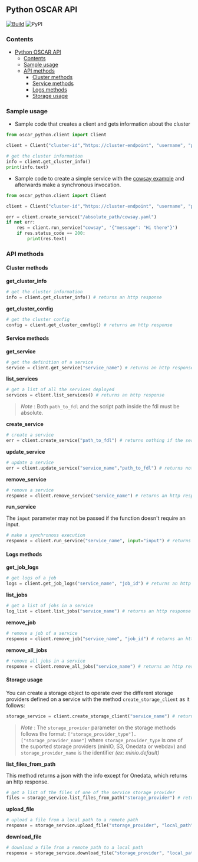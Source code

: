 ## Python OSCAR API

[![Build](https://github.com/grycap/oscar_python/actions/workflows/main.yaml/badge.svg)](https://github.com/grycap/oscar_python/actions/workflows/main.yaml)
![PyPI](https://img.shields.io/pypi/v/oscar_python)

### Contents
- [Python OSCAR API](#python-oscar-api)
  - [Contents](#contents)
  - [Sample usage](#sample-usage)
  - [API methods](#api-methods)
    - [Cluster methods](#cluster-methods)
    - [Service methods](#service-methods)
    - [Logs methods](#logs-methods)
    - [Storage usage](#storage-usage)

### Sample usage

- Sample code that creates a client and gets information about the cluster

``` python
from oscar_python.client import Client

client = Client("cluster-id","https://cluster-endpoint", "username", "password", True)

# get the cluster information
info = client.get_cluster_info()
print(info.text)
```

- Sample code to create a simple service with the [cowsay example](https://github.com/grycap/oscar/tree/master/examples/cowsay) and afterwards make a synchronous invocation.

``` python
from oscar_python.client import Client

client = Client("cluster-id","https://cluster-endpoint", "username", "password", True)

err = client.create_service("/absolute_path/cowsay.yaml")
if not err:
    res = client.run_service("cowsay", '{"message": "Hi there"}')   
    if res.status_code == 200:
        print(res.text)
```

### API methods

#### Cluster methods

**get_cluster_info**
``` python
# get the cluster information
info = client.get_cluster_info() # returns an http response
```

**get_cluster_config**
``` python
# get the cluster config
config = client.get_cluster_config() # returns an http response
```

#### Service methods

**get_service**
``` python
# get the definition of a service 
service = client.get_service("service_name") # returns an http response
```

**list_services**
``` python
# get a list of all the services deployed 
services = client.list_services() # returns an http response
```

> _Note_ : Both `path_to_fdl` and the script path inside the fdl must be absolute.

**create_service**
``` python
# create a service 
err = client.create_service("path_to_fdl") # returns nothing if the service is created or an error if something goes wrong
```

**update_service**
``` python
# update a service 
err = client.update_service("service_name","path_to_fdl") # returns nothing if the service is created or an error if something goes wrong
```

**remove_service**
``` python
# remove a service 
response = client.remove_service("service_name") # returns an http response
```

**run_service**

The `input` parameter may not be passed if the function doesn't require an input.

``` python
# make a synchronous execution 
response = client.run_service("service_name", input="input") # returns an http response

```

#### Logs methods

**get_job_logs**
``` python
# get logs of a job
logs = client.get_job_logs("service_name", "job_id") # returns an http response
```

**list_jobs**
``` python
# get a list of jobs in a service
log_list = client.list_jobs("service_name") # returns an http response
```

**remove_job**
``` python
# remove a job of a service
response = client.remove_job("service_name", "job_id") # returns an http response
```

**remove_all_jobs**
``` python
# remove all jobs in a service
response = client.remove_all_jobs("service_name") # returns an http response
```

#### Storage usage

You can create a storage object to operate over the different storage providers defined on a service with the method `create_storage_client` as it follows:

``` python
storage_service = client.create_storage_client("service_name") # returns a storage object
```
> _Note_ : The `storage_provider` parameter on the storage methods follows the format: `["storage_provider_type"].["storage_provider_name"]` where `storage_provider_type` is one of the suported storage providers (minIO, S3, Onedata or webdav) and `storage_provider_name` is the identifier _(ex: minio.default)_

**list_files_from_path**

This method returns a json with the info except for Onedata, which returns an http response.

``` python
# get a list of the files of one of the service storage provider 
files = storage_service.list_files_from_path("storage_provider") # returns json
```

**upload_file**
``` python
# upload a file from a local path to a remote path 
response = storage_service.upload_file("storage_provider", "local_path", "remote_path")
```

**download_file**
``` python
# download a file from a remote path to a local path 
response = storage_service.download_file("storage_provider", "local_path", "remote_path")
```






